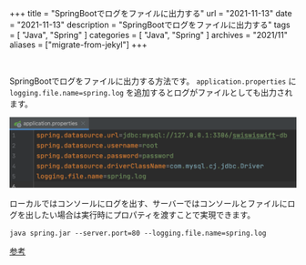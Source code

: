 +++
title =  "SpringBootでログをファイルに出力する"
url = "2021-11-13"
date = "2021-11-13"
description = "SpringBootでログをファイルに出力する"
tags = [
  "Java",
  "Spring"
]
categories = [
  "Java",
  "Spring"
]
archives = "2021/11"
aliases = ["migrate-from-jekyl"]
+++

<br>

SpringBootでログをファイルに出力する方法です。
`application.properties` に `logging.file.name=spring.log` を追加するとログがファイルとしても出力されます。

![Image](1.png)

ローカルではコンソールにログを出す、サーバーではコンソールとファイルにログを出したい場合は実行時にプロパティを渡すことで実現できます。

```
java spring.jar --server.port=80 --logging.file.name=spring.log
```

[参考](https://spring.pleiades.io/spring-boot/docs/current/reference/html/features.html#features.logging)

